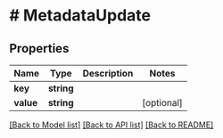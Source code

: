 # # MetadataUpdate

## Properties

Name | Type | Description | Notes
------------ | ------------- | ------------- | -------------
**key** | **string** |  |
**value** | **string** |  | [optional]

[[Back to Model list]](../../README.md#models) [[Back to API list]](../../README.md#endpoints) [[Back to README]](../../README.md)
